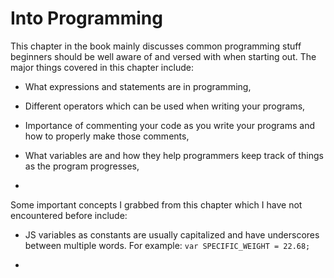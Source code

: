 # Into Programming 

This chapter in the book mainly discusses common programming stuff beginners should be well aware of and versed with when starting out. The major things covered in this chapter include:

* What expressions and statements are in programming,

* Different operators which can be used when writing your programs,

* Importance of commenting your code as you write your programs and how to properly make those comments,

* What variables are and how they help programmers keep track of things as the program progresses,

* 

Some important concepts I grabbed from this chapter which I have not encountered before include:

* JS variables as constants are usually capitalized and have underscores between multiple words. For example: `var SPECIFIC_WEIGHT = 22.68;`

*  


